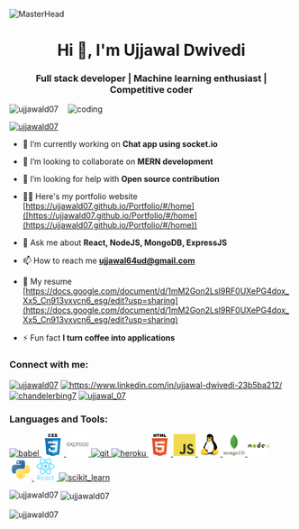 ![MasterHead](https://i0.wp.com/www.smerin.com/static/565c8b3670db248e0bdc848176270d6a/9397f/websites-banner.jpg)
<h1 align="center">Hi 👋, I'm Ujjawal Dwivedi</h1>
<h3 align="center">Full stack developer | Machine learning enthusiast | Competitive coder</h3>
<img align="right" alt="coding" width="400" src="https://user-images.githubusercontent.com/69011963/137184767-79a13ec7-1bb3-4341-a6da-3a149c9c159a.gif"

<p align="left"> <img src="https://komarev.com/ghpvc/?username=ujjawald07&label=Profile%20views&color=0e75b6&style=flat" alt="ujjawald07" /> </p>

<p align="left"> <a href="https://twitter.com/ujjawald07" target="blank"><img src="https://img.shields.io/twitter/follow/ujjawald07?logo=twitter&style=for-the-badge" alt="ujjawald07" /></a> </p>

- 🔭 I’m currently working on **Chat app using socket.io**

- 👯 I’m looking to collaborate on **MERN development**

- 🤝 I’m looking for help with **Open source contribution**

- 👨‍💻 Here's my portfolio website [https://ujjawald07.github.io/Portfolio/#/home]([https://ujjawald07.github.io/Portfolio/#/home](https://ujjawald07.github.io/Portfolio/#/home))

- 💬 Ask me about **React, NodeJS, MongoDB, ExpressJS**

- 📫 How to reach me **ujjawal64ud@gmail.com**

- 📄 My resume [https://docs.google.com/document/d/1mM2Gon2LsI9RF0UXePG4dox_Xx5_Cn913vxvcn6_esg/edit?usp=sharing](https://docs.google.com/document/d/1mM2Gon2LsI9RF0UXePG4dox_Xx5_Cn913vxvcn6_esg/edit?usp=sharing)

- ⚡ Fun fact **I turn coffee into applications**

<h3 align="left">Connect with me:</h3>
<p align="left">
<a href="https://twitter.com/ujjawald07" target="blank"><img align="center" src="https://raw.githubusercontent.com/rahuldkjain/github-profile-readme-generator/master/src/images/icons/Social/twitter.svg" alt="ujjawald07" height="30" width="40" /></a>
<a href="https://linkedin.com/in/https://www.linkedin.com/in/ujjawal-dwivedi-23b5ba212/" target="blank"><img align="center" src="https://raw.githubusercontent.com/rahuldkjain/github-profile-readme-generator/master/src/images/icons/Social/linked-in-alt.svg" alt="https://www.linkedin.com/in/ujjawal-dwivedi-23b5ba212/" height="30" width="40" /></a>
<a href="https://www.codechef.com/users/chandelerbing7" target="blank"><img align="center" src="https://cdn.jsdelivr.net/npm/simple-icons@3.1.0/icons/codechef.svg" alt="chandelerbing7" height="30" width="40" /></a>
<a href="https://www.leetcode.com/ujjawal_07" target="blank"><img align="center" src="https://raw.githubusercontent.com/rahuldkjain/github-profile-readme-generator/master/src/images/icons/Social/leet-code.svg" alt="ujjawal_07" height="30" width="40" /></a>
</p>

<h3 align="left">Languages and Tools:</h3>
<p align="left"> <a href="https://babeljs.io/" target="_blank" rel="noreferrer"> <img src="https://www.vectorlogo.zone/logos/babeljs/babeljs-icon.svg" alt="babel" width="40" height="40"/> </a> <a href="https://www.w3schools.com/css/" target="_blank" rel="noreferrer"> <img src="https://raw.githubusercontent.com/devicons/devicon/master/icons/css3/css3-original-wordmark.svg" alt="css3" width="40" height="40"/> </a> <a href="https://expressjs.com" target="_blank" rel="noreferrer"> <img src="https://raw.githubusercontent.com/devicons/devicon/master/icons/express/express-original-wordmark.svg" alt="express" width="40" height="40"/> </a> <a href="https://git-scm.com/" target="_blank" rel="noreferrer"> <img src="https://www.vectorlogo.zone/logos/git-scm/git-scm-icon.svg" alt="git" width="40" height="40"/> </a> <a href="https://heroku.com" target="_blank" rel="noreferrer"> <img src="https://www.vectorlogo.zone/logos/heroku/heroku-icon.svg" alt="heroku" width="40" height="40"/> </a> <a href="https://www.w3.org/html/" target="_blank" rel="noreferrer"> <img src="https://raw.githubusercontent.com/devicons/devicon/master/icons/html5/html5-original-wordmark.svg" alt="html5" width="40" height="40"/> </a> <a href="https://developer.mozilla.org/en-US/docs/Web/JavaScript" target="_blank" rel="noreferrer"> <img src="https://raw.githubusercontent.com/devicons/devicon/master/icons/javascript/javascript-original.svg" alt="javascript" width="40" height="40"/> </a> <a href="https://www.linux.org/" target="_blank" rel="noreferrer"> <img src="https://raw.githubusercontent.com/devicons/devicon/master/icons/linux/linux-original.svg" alt="linux" width="40" height="40"/> </a> <a href="https://www.mongodb.com/" target="_blank" rel="noreferrer"> <img src="https://raw.githubusercontent.com/devicons/devicon/master/icons/mongodb/mongodb-original-wordmark.svg" alt="mongodb" width="40" height="40"/> </a> <a href="https://nodejs.org" target="_blank" rel="noreferrer"> <img src="https://raw.githubusercontent.com/devicons/devicon/master/icons/nodejs/nodejs-original-wordmark.svg" alt="nodejs" width="40" height="40"/> </a> <a href="https://www.python.org" target="_blank" rel="noreferrer"> <img src="https://raw.githubusercontent.com/devicons/devicon/master/icons/python/python-original.svg" alt="python" width="40" height="40"/> </a> <a href="https://reactjs.org/" target="_blank" rel="noreferrer"> <img src="https://raw.githubusercontent.com/devicons/devicon/master/icons/react/react-original-wordmark.svg" alt="react" width="40" height="40"/> </a> <a href="https://scikit-learn.org/" target="_blank" rel="noreferrer"> <img src="https://upload.wikimedia.org/wikipedia/commons/0/05/Scikit_learn_logo_small.svg" alt="scikit_learn" width="40" height="40"/> </a> </p>

<p><img align="left" src="https://github-readme-stats.vercel.app/api/top-langs?username=ujjawald07&show_icons=true&locale=en&layout=compact" alt="ujjawald07" /></p>

<p>&nbsp;<img align="center" src="https://github-readme-stats.vercel.app/api?username=ujjawald07&show_icons=true&locale=en" alt="ujjawald07" /></p>

<p><img align="center" src="https://github-readme-streak-stats.herokuapp.com/?user=ujjawald07&" alt="ujjawald07" /></p>
